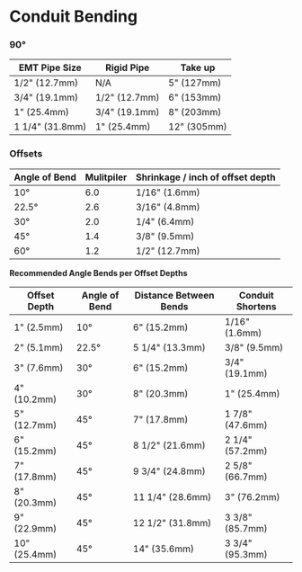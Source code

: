 # Conduit Bending

### 90&deg;

|EMT Pipe Size  |Rigid Pipe   |Take up    |
|---------------|-------------|-----------|
|1/2" (12.7mm)  |N/A          |5" (127mm) |
|3/4" (19.1mm)  |1/2" (12.7mm)|6" (153mm) |
|1"   (25.4mm)  |3/4" (19.1mm)|8" (203mm) |
|1 1/4" (31.8mm)|1"   (25.4mm)|12" (305mm)|

### Offsets

|Angle of Bend  |Mulitpiler  |Shrinkage / inch of offset depth|
|---------------|------------|--------------------------------|
|10&deg;        |6.0         |1/16" (1.6mm)                   |
|22.5&deg;      |2.6         |3/16" (4.8mm)                   |
|30&deg;        |2.0         |1/4" (6.4mm)                    |
|45&deg;        |1.4         |3/8" (9.5mm)                    |
|60&deg;        |1.2         |1/2" (12.7mm)                   |

**Recommended Angle Bends per Offset Depths**

|Offset Depth    |Angle of Bend  |Distance Between Bends  |Conduit Shortens  |
|----------------|---------------|------------------------|------------------|
|1" (2.5mm)      |10&deg;        |6" (15.2mm)             |1/16" (1.6mm)     |
|2" (5.1mm)      |22.5&deg;      |5 1/4" (13.3mm)         |3/8" (9.5mm)      |
|3" (7.6mm)      |30&deg;        |6" (15.2mm)         |3/4" (19.1mm)      |
|4" (10.2mm)     |30&deg;        |8" (20.3mm)         |1" (25.4mm)      |
|5" (12.7mm)     |45&deg;        |7" (17.8mm)         |1 7/8" (47.6mm)      |
|6" (15.2mm)     |45&deg;        |8 1/2" (21.6mm)       |2 1/4" (57.2mm)      |
|7" (17.8mm)     |45&deg;        |9 3/4" (24.8mm)      |2 5/8" (66.7mm)      |
|8" (20.3mm)     |45&deg;        |11 1/4" (28.6mm)         |3" (76.2mm)      |
|9" (22.9mm)     |45&deg;        |12 1/2" (31.8mm)    |3 3/8" (85.7mm)      |
|10" (25.4mm)    |45&deg;        |14" (35.6mm)         |3 3/4" (95.3mm)      |
